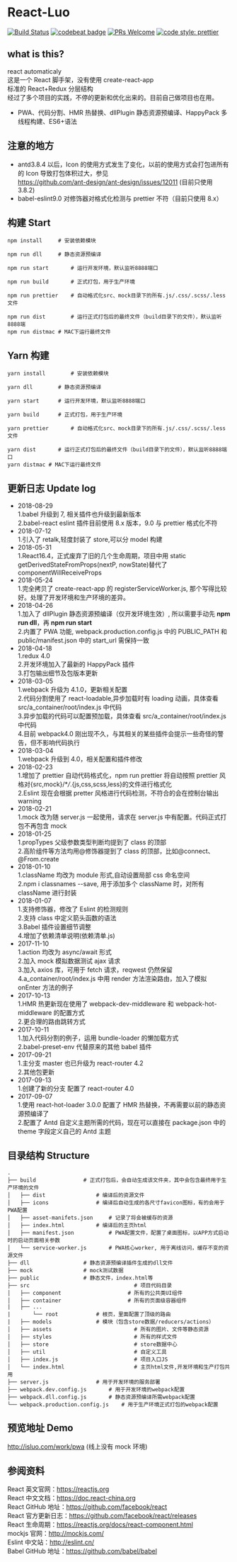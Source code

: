 # React-Luo

[![Build Status](https://travis-ci.org/javaLuo/react-luo.svg?branch=master)](https://travis-ci.org/javaLuo/react-luo)
[![codebeat badge](https://codebeat.co/badges/eb91ca34-7c1b-424f-be1c-a5d79fd3d269)](https://codebeat.co/projects/github-com-javaluo-react-luo-master)
[![PRs Welcome](https://img.shields.io/badge/PRs-welcome-brightgreen.svg)](CONTRIBUTING.md#pull-requests)
[![code style: prettier](https://img.shields.io/badge/code_style-prettier-ff69b4.svg?style=flat-square)](https://github.com/prettier/prettier)

## what is this?

react automaticaly<br/>
这是一个 React 脚手架，没有使用 create-react-app<br/>
标准的 React+Redux 分层结构<br/>
经过了多个项目的实践，不停的更新和优化出来的。目前自己做项目也在用。

- PWA、代码分割、HMR 热替换、dllPlugin 静态资源预编译、HappyPack 多线程构建、ES6+语法

## 注意的地方

- antd3.8.4 以后，Icon 的使用方式发生了变化，以前的使用方式会打包进所有的 Icon 导致打包体积过大，参见<br/>https://github.com/ant-design/ant-design/issues/12011 (目前只使用 3.8.2)
- babel-eslint9.0 对修饰器对格式化检测与 prettier 不符（目前只使用 8.x）

## 构建 Start

```
npm install		# 安装依赖模块
```

```
npm run dll		# 静态资源预编译
```

```
npm run start		# 运行开发环境，默认监听8888端口
```

```
npm run build		# 正式打包，用于生产环境
```

```
npm run prettier	# 自动格式化src、mock目录下的所有.js/.css/.scss/.less文件
```

```
npm run dist		# 运行正式打包后的最终文件（build目录下的文件），默认监听8888端
npm run distmac # MAC下运行最终文件
```

## Yarn 构建

```
yarn install		# 安装依赖模块
```

```
yarn dll		# 静态资源预编译
```

```
yarn start		# 运行开发环境，默认监听8888端口
```

```
yarn build		# 正式打包，用于生产环境
```

```
yarn prettier		# 自动格式化src、mock目录下的所有.js/.css/.scss/.less文件
```

```
yarn dist		# 运行正式打包后的最终文件（build目录下的文件），默认监听8888端口
yarn distmac # MAC下运行最终文件
```

## 更新日志 Update log

- 2018-08-29
  <br/>1.babel 升级到 7, 相关插件也升级到最新版本
  <br/>2.babel-react eslint 插件目前使用 8.x 版本，9.0 与 prettier 格式化不符
- 2018-07-12
  <br/>1.引入了 retalk,轻度封装了 store,可以分 model 构建
- 2018-05-31
  <br/>1.React16.4，正式废弃了旧的几个生命周期，项目中用 static getDerivedStateFromProps(nextP, nowState)替代了 componentWillReceiveProps
- 2018-05-24
  <br/>1.完全拷贝了 create-react-app 的 registerServiceWorker.js, 那个写得比较好。处理了开发环境和生产环境的差异。
- 2018-04-26
  <br/>1.加入了 dllPlugin 静态资源预编译（仅开发环境生效）, 所以需要手动先 **npm run dll**，再 **npm run start**
  <br/>2.内置了 PWA 功能, webpack.production.config.js 中的 PUBLIC_PATH 和 public/manifest.json 中的 start_url 需保持一致
- 2018-04-18
  <br/>1.redux 4.0
  <br/>2.开发环境加入了最新的 HappyPack 插件
  <br/>3.打包输出细节及包版本更新
- 2018-03-05
  <br/>1.webpack 升级为 4.1.0，更新相关配置
  <br/>2.代码分割使用了 react-loadable,异步加载时有 loading 动画，具体查看 src/a_container/root/index.js 中代码
  <br/>3.异步加载的代码可以配置预加载，具体查看 src/a_container/root/index.js 中代码
  <br/>4.目前 webpack4.0 刚出现不久，与其相关的某些插件会提示一些奇怪的警告，但不影响代码执行
- 2018-03-04
  <br/>1.webpack 升级到 4.0，相关配置和插件修改
- 2018-02-23
  <br/>1.增加了 prettier 自动代码格式化，npm run prettier 将自动按照 prettier 风格对{src,mock}/\*_/_.{js,css,scss,less}的文件进行格式化
  <br/>2.Eslint 现在会根据 pretter 风格进行代码检测，不符合的会在控制台输出 warning
- 2018-02-21
  <br/>1.mock 改为随 server.js 一起使用，请求在 server.js 中有配置。代码正式打包不再包含 mock
- 2018-01-25
  <br/>1.propTypes 父级参数类型判断均提到了 class 的顶部
  <br/>2.高阶组件等方法均用@修饰器提到了 class 的顶部，比如@connect、@From.create
- 2018-01-10
  <br/>1.className 均改为 module 形式,自动设置局部 css 命名空间
  <br/>2.npm i classnames --save, 用于添加多个 className 时，对所有 className 进行封装
- 2018-01-07
  <br/>1.支持修饰器，修改了 Eslint 的检测规则
  <br/>2.支持 class 中定义箭头函数的语法
  <br/>3.Babel 插件设置细节调整
  <br/>4.增加了依赖清单说明(依赖清单.js)
- 2017-11-10
  <br/>1.action 均改为 async/await 形式
  <br/>2.加入 mock 模拟数据测试 ajax 请求
  <br/>3.加入 axios 库，可用于 fetch 请求，reqwest 仍然保留
  <br/>4.a_container/root/index.js 中用 render 方法渲染路由，加入了模拟 onEnter 方法的例子
- 2017-10-13
  <br/>1.HMR 热更新现在使用了 webpack-dev-middleware 和 webpack-hot-middleware 的配置方式
  <br/>2.更合理的路由跳转方式
- 2017-10-11
  <br/>1.加入代码分割的例子，运用 bundle-loader 的懒加载方式
  <br/>2.babel-preset-env 代替原来的其他 babel 插件
- 2017-09-21
  <br/>1.主分支 master 也已升级为 react-router 4.2
  <br/>2.其他包更新
- 2017-09-13
  <br/>1.创建了新的分支 配置了 react-router 4.0
- 2017-09-07
  <br/>1.使用 react-hot-loader 3.0.0 配置了 HMR 热替换，不再需要以前的静态资源预编译了
  <br/>2.配置了 Antd 自定义主题所需的代码，现在可以直接在 package.json 中的 theme 字段定义自己的 Antd 主题

## 目录结构 Structure

```
.
├── build				# 正式打包后，会自动生成该文件夹，其中会包含最终用于生产环境的文件
│   ├── dist				# 编译后的资源文件
│   ├── icons				# 编译后自动生成的各尺寸favicon图标，有的会用于PWA配置
│   ├── asset-manifets.json		# 记录了将会被缓存的资源
│   ├── index.html			# 编译后的主页html
│   ├── manifest.json			# PWA配置文件，配置了桌面图标，以APP方式启动时的启动页面相关参数
│   └── service-worker.js		# PWA核心worker, 用于离线访问，缓存不变的资源文件
├── dll					# 静态资源预编译插件生成的dll文件
├── mock				# mock测试数据
├── public				# 静态文件，index.html等
├── src                                 # 项目代码目录
│   ├── component                     # 所有的公共类UI组件
│   ├── container                     # 所有的页面级容器组件
|	├── ...
|   	└── root			# 根页，里面配置了顶级的路由
|   ├── models				# 模块（包含store数据/reducers/actions）
│   ├── assets                          # 所有的图片、文件等静态资源
│   ├── styles                          # 所有的样式文件
│   ├── store                           # store数据中心
│   ├── util                            # 自定义工具
│   ├── index.js                        # 项目入口JS
│   └── index.html                      # 主页html文件,开发环境和生产打包共用
├── server.js				# 用于开发环境的服务部署
├── webpack.dev.config.js		# 用于开发环境的webpack配置
├── webpack.dll.config.js		# 静态资源预编译所需webpack配置
└── webpack.production.config.js	# 用于生产环境正式打包的webpack配置
```

## 预览地址 Demo

http://isluo.com/work/pwa (线上没有 mock 环境)

## 参阅资料

React 英文官网：https://reactjs.org <br/>
React 中文文档：https://doc.react-china.org <br/>
React GitHub 地址：https://github.com/facebook/react <br/>
React 官方更新日志：https://github.com/facebook/react/releases <br/>
React 生命周期：https://reactjs.org/docs/react-component.html <br/>
mockjs 官网：http://mockjs.com/ <br/>
Eslint 中文站：http://eslint.cn/ <br/>
Babel GitHub 地址：https://github.com/babel/babel <br/>
